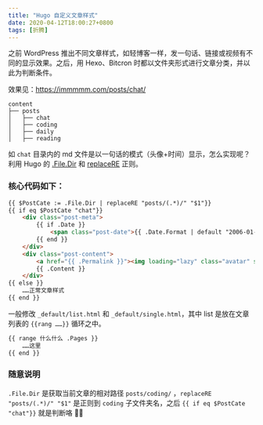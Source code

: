 ```yaml
---
title: "Hugo 自定义文章样式"
date: 2020-04-12T18:00:27+0800
tags: [折腾]
---
```


之前 WordPress 推出不同文章样式，如轻博客一样，发一句话、链接或视频有不同的显示效果。之后，用 Hexo、Bitcron 时都以文件夹形式进行文章分类，并以此为判断条件。

效果见：<https://immmmm.com/posts/chat/>

```
content
├── posts
│   ├── chat
│   ├── coding
│   ├── daily
│   ├── reading
```

如 `chat` 目录内的 md 文件是以一句话的模式（头像+时间）显示，怎么实现呢？利用 Hugo 的 [.File.Dir](https://gohugo.io/variables/files/) 和 [replaceRE](https://gohugo.io/functions/replacere/) 正则。

<!--more-->

### 核心代码如下：

```html
{{ $PostCate := .File.Dir | replaceRE "posts/(.*)/" "$1"}}
{{ if eq $PostCate "chat"}}
    <div class="post-meta">
        {{ if .Date }}
            <span class="post-date">{{ .Date.Format | default "2006-01-02" }}</span>
        {{ end }}
    </div>
    <div class="post-content">
        <a href="{{ .Permalink }}"><img loading="lazy" class="avatar" src=https://gravatar.loli.net/avatar/{{ md5 "自己的邮箱" }} ></a>
        {{ .Content }}
    </div>
{{ else }}
    ……正常文章样式
{{ end }}
```

一般修改 `_default/list.html` 和 `_default/single.html`，其中 list 是放在文章列表的 `{{rang ……}}` 循环之中。

```html
{{ range 什么什么 .Pages }}
    ……这里
{{ end }}
```

### 随意说明

`.File.Dir` 是获取当前文章的相对路径 `posts/coding/` ，`replaceRE "posts/(.*)/" "$1"` 是正则到 `coding` 子文件夹名，之后 `{{ if eq $PostCate "chat"}}` 就是判断咯 🤷‍♂️

